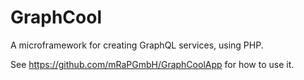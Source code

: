# GraphCool

A microframework for creating GraphQL services, using PHP.

See https://github.com/mRaPGmbH/GraphCoolApp for how to use it.
